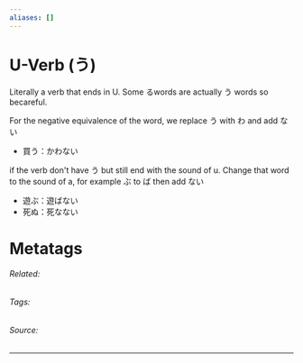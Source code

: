 ```yaml
---
aliases: []
---
```

# U-Verb (う)
Literally a verb that ends in U. Some るwords are actually う words so becareful. 

For the negative equivalence of the word, we replace う with わ and add ない
- 買う：かわない

if the verb don't  have う but still end with the sound of u. Change that word to the sound of a, for example ぶ to ば then add ない
- 遊ぶ：遊ばない
- 死ぬ：死なない


# Metatags
###### Related: 
###### Tags: 
###### Source: 

---